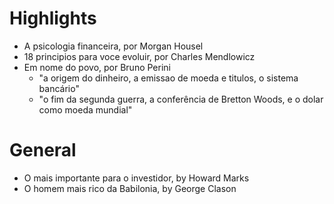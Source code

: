 # Highlights
- A psicologia financeira, por Morgan Housel
- 18 principios para voce evoluir, por Charles Mendlowicz
- Em nome do povo, por Bruno Perini
    - "a origem do dinheiro, a emissao de moeda e titulos, o sistema bancário"
    - "o fim da segunda guerra, a conferência de Bretton Woods, e o dolar como moeda mundial"

# General
- O mais importante para o investidor, by Howard Marks
- O homem mais rico da Babilonia, by George Clason
